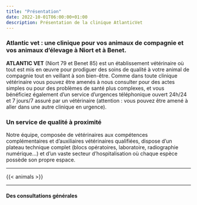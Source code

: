 ```yaml
---
title: "Présentation"
date: 2022-10-01T06:00:00+01:00
description: Présentation de la clinique AtlanticVet
---
```


### Atlantic vet : une clinique pour vos animaux de compagnie et vos animaux d’élevage à Niort et à Benet.

**ATLANTIC VET** (Niort 79 et Benet 85) est un établissement vétérinaire où tout est mis en œuvre pour prodiguer des soins de qualité à votre animal de compagnie tout en veillant à son bien-être. Comme dans toute clinique vétérinaire vous pouvez être amenés à nous consulter pour des actes simples ou pour des problèmes de santé plus complexes, et vous bénéficiez également d’un service d’urgences téléphonique ouvert 24h/24 et 7 jours/7 assuré par un vétérinaire (attention : vous pouvez être amené à aller dans une autre clinique en urgence).


### Un service de qualité à proximité

Notre équipe, composée de vétérinaires aux compétences complémentaires et d’auxiliaires vétérinaires qualifiées, dispose d’un plateau technique complet (blocs opératoires, laboratoire, radiographie numérique…) et d’un vaste secteur d’hospitalisation où chaque espèce possède son propre espace.

_________________
{{< animals >}}
_________________

#### Des consultations générales